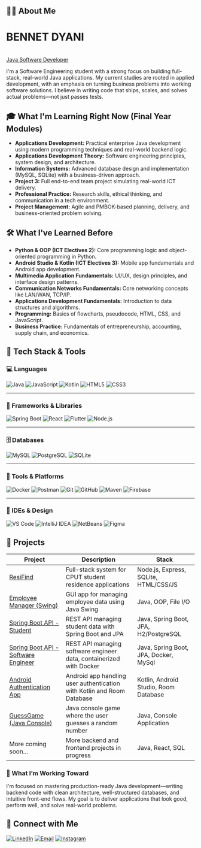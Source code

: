 ## 👨‍💻 About Me
# BENNET DYANI
<br> <a href="https://github.com/BennetDyani">Java Software Developer</a>


I'm a Software Engineering student with a strong focus on building full-stack, real-world Java applications. My current studies are rooted in applied development, with an emphasis on turning business problems into working software solutions. I believe in writing code that ships, scales, and solves actual problems—not just passes tests.



## 🎓 What I'm Learning Right Now (Final Year Modules)
- **Applications Development:** Practical enterprise Java development using modern programming techniques and real-world backend logic.
- **Applications Development Theory:** Software engineering principles, system design, and architecture.
- **Information Systems:** Advanced database design and implementation (MySQL, SQLite) with a business-driven approach.
- **Project 3:** Full end-to-end team project simulating real-world ICT delivery.
- **Professional Practice:** Research skills, ethical thinking, and communication in a tech environment.
- **Project Management:** Agile and PMBOK-based planning, delivery, and business-oriented problem solving.

## 🛠️ What I've Learned Before
- **Python & OOP (ICT Electives 2):** Core programming logic and object-oriented programming in Python.
- **Android Studio & Kotlin (ICT Electives 3):** Mobile app fundamentals and Android app development.
- **Multimedia Application Fundamentals:** UI/UX, design principles, and interface design patterns.
- **Communication Networks Fundamentals:** Core networking concepts like LAN/WAN, TCP/IP.
- **Applications Development Fundamentals:** Introduction to data structures and algorithms.
- **Programming:** Basics of flowcharts, pseudocode, HTML, CSS, and JavaScript.
- **Business Practice:** Fundamentals of entrepreneurship, accounting, supply chain, and economics.

## 🧰 Tech Stack & Tools

### 💻 Languages
![Java](https://img.shields.io/badge/Java-007396?style=for-the-badge&logo=java&logoColor=white)
![JavaScript](https://img.shields.io/badge/JavaScript-F7DF1E?style=for-the-badge&logo=javascript&logoColor=black)
![Kotlin](https://img.shields.io/badge/Kotlin-0095D5?style=for-the-badge&logo=kotlin&logoColor=white)
![HTML5](https://img.shields.io/badge/HTML5-E34F26?style=for-the-badge&logo=html5&logoColor=white)
![CSS3](https://img.shields.io/badge/CSS3-1572B6?style=for-the-badge&logo=css3&logoColor=white)

---

### 🧱 Frameworks & Libraries
![Spring Boot](https://img.shields.io/badge/Spring_Boot-6DB33F?style=for-the-badge&logo=spring-boot&logoColor=white)
![React](https://img.shields.io/badge/React-20232A?style=for-the-badge&logo=react&logoColor=61DAFB)
![Flutter](https://img.shields.io/badge/Flutter-02569B?style=for-the-badge&logo=flutter&logoColor=white)
![Node.js](https://img.shields.io/badge/Node.js-339933?style=for-the-badge&logo=node.js&logoColor=white)


---

### 🗄️ Databases
![MySQL](https://img.shields.io/badge/MySQL-005C84?style=for-the-badge&logo=mysql&logoColor=white)
![PostgreSQL](https://img.shields.io/badge/PostgreSQL-336791?style=for-the-badge&logo=postgresql&logoColor=white)
![SQLite](https://img.shields.io/badge/SQLite-07405E?style=for-the-badge&logo=sqlite&logoColor=white)

---

### 🧪 Tools & Platforms
![Docker](https://img.shields.io/badge/Docker-2496ED?style=for-the-badge&logo=docker&logoColor=white)
![Postman](https://img.shields.io/badge/Postman-FF6C37?style=for-the-badge&logo=postman&logoColor=white)
![Git](https://img.shields.io/badge/Git-F05032?style=for-the-badge&logo=git&logoColor=white)
![GitHub](https://img.shields.io/badge/GitHub-181717?style=for-the-badge&logo=github&logoColor=white)
![Maven](https://img.shields.io/badge/Maven-C71A36?style=for-the-badge&logo=apache-maven&logoColor=white)
![Firebase](https://img.shields.io/badge/Firebase-FFCA28?style=for-the-badge&logo=firebase&logoColor=black)

---

### 🧠 IDEs & Design
![VS Code](https://img.shields.io/badge/VS_Code-007ACC?style=for-the-badge&logo=visual-studio-code&logoColor=white)
![IntelliJ IDEA](https://img.shields.io/badge/IntelliJ_IDEA-000000?style=for-the-badge&logo=intellij-idea&logoColor=white)
![NetBeans](https://img.shields.io/badge/NetBeans-1B6AC6?style=for-the-badge&logo=apache-netbeans-ide&logoColor=white)
![Figma](https://img.shields.io/badge/Figma-F24E1E?style=for-the-badge&logo=figma&logoColor=white)


## 🚀 Projects


| Project                      | Description                                         | Stack                                  |
|-----------------------------|-----------------------------------------------------|--------------------------------------|
| [ResiFind](https://github.com/BennetDyani/ResiFind)               | Full-stack system for CPUT student residence applications | Node.js, Express, SQLite, HTML/CSS/JS |
| [Employee Manager (Swing)](https://github.com/BennetDyani/Java_Swing_GUI) | GUI app for managing employee data using Java Swing | Java, OOP, File I/O                  |
| [Spring Boot API - Student](https://github.com/BennetDyani/SpringProject) | REST API managing student data with Spring Boot and JPA | Java, Spring Boot, JPA, H2/PostgreSQL      |
| [Spring Boot API - Software Engineer](https://github.com/BennetDyani/SpringBootAPI) | REST API managing software engineer data, containerized with Docker | Java, Spring Boot, JPA, Docker, MySql      |
| [Android Authentication App](https://github.com/BennetDyani/LoginApplication) | Android app handling user authentication with Kotlin and Room Database | Kotlin, Android Studio, Room Database|
| [GuessGame (Java Console)](https://github.com/BennetDyani/GuessingGame) | Java console game where the user guesses a random number | Java, Console Application            |
| More coming soon...           | More backend and frontend projects in progress      | Java, React, SQL                     |




### 🚀 What I’m Working Toward
I'm focused on mastering production-ready Java development—writing backend code with clean architecture, well-structured databases, and intuitive front-end flows. My goal is to deliver applications that look good, perform well, and solve real-world problems.
## 🔗 Connect with Me
[![LinkedIn](https://img.shields.io/badge/LinkedIn-blue?logo=linkedin&logoColor=white)](https://www.linkedin.com/in/bennet-dyani-543b03288) [![Email](https://img.shields.io/badge/Email-D14836?logo=gmail&logoColor=white)](mailto:bennetdyani@outlook.com) [![Instagram](https://img.shields.io/badge/Instagram-E4405F?logo=instagram&logoColor=white)](https://www.instagram.com/just.call.me_bennet?igsh=Z2VwbTdjbnhwaDNr&utm_source=qr)

